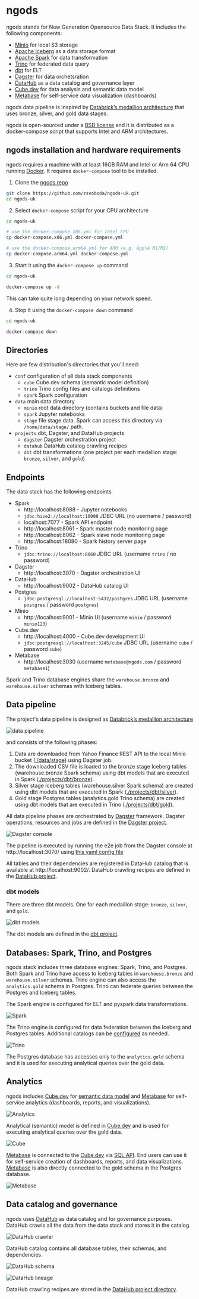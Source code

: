 # ngods 
ngods stands for New Generation Opensource Data Stack. It includes the following components: 

- [Minio](https://min.io) for local S3 storage 
- [Apache Iceberg](https://iceberg.apache.org) as a data storage format 
- [Apache Spark](https://spark.apache.org) for data transformation 
- [Trino](https://trino.io/) for federated data query 
- [dbt](https://www.getdbt.com/) for ELT 
- [Dagster](https://dagster.io/) for data orchetsration 
- [DataHub](https://datahubproject.io/) as a data catalog and governance layer
- [Cube.dev](https://cube.dev/) for data analysis and semantic data model 
- [Metabase](https://www.metabase.com/) for self-service data visualization (dashboards) 

ngods data pipeline is inspired by [Databrick’s medallion architecture](https://databricks.com/fr/glossary/medallion-architecture) that uses bronze, silver, and gold data stages. 

ngods is open-sourced under a [BSD license](https://github.com/zsvoboda/ngods-uk/blob/main/LICENSE) and it is distributed as a docker-compose script that supports Intel and ARM architectures.

## ngods installation and hardware requirements
ngods requires a machine with at least 16GB RAM and Intel or Arm 64 CPU running [Docker](https://www.docker.com/). It requires `docker-compose` tool to be installed.

1. Clone the [ngods repo](https://github.com/zsvoboda/ngods-uk)

```bash
git clone https://github.com/zsvoboda/ngods-uk.git
cd ngods-uk
```

2. Select `docker-compose` script for your CPU architecture 

```bash
cd ngods-uk

# use the docker-compose.x86.yml for Intel CPU 
cp docker-compose.x86.yml docker-compose.yml

# use the docker-compose.arm64.yml for ARM (e.g. Apple M1/M2)
cp docker-compose.arm64.yml docker-compose.yml
```

3. Start it using the `docker-compose up` command

```bash
cd ngods-uk

docker-compose up -d
```

This can take quite long depending on your network speed.

4. Stop it using the `docker-compose down` command

```bash
cd ngods-uk

docker-compose down
```

## Directories
Here are few distribution's directories that you'll need:

- `conf` configuration of all data stack components
    - `cube` Cube.dev schema (semantic model definition)
    - `trino` Trino config files and catalogs definitions
    - `spark` Spark configuration
- `data` main data directory 
    - `minio` root data directory (contains buckets and file data)
    - `spark` Jupyter notebooks
    - `stage` file stage data. Spark can access this directory via `/home/data/stage/` path. 
- `projects` dbt, Dagster, and DataHub projects
    - `dagster` Dagster orchestration project
    - `datahub` DataHub catalog crawling recipes 
    - `dbt` dbt transformations (one project per each medallion stage: `bronze`, `silver`, and `gold`) 

## Endpoints
The data stack has the following endpoints

- Spark
    - http://localhost:8088 - Jupyter notebooks 
    - `jdbc:hive2://localhost:10000` JDBC URL (no username / password)
    - localhost:7077 - Spark API endpoint
    - http://localhost:8061 - Spark master node monitoring page 
    - http://localhost:8062 - Spark slave node monitoring page 
    - http://localhost:18080 - Spark history server page 
- Trino
    - `jdbc:trino://localhost:8060` JDBC URL (username `trino` / no password)
- Dagster
    - http://localhost:3070 - Dagster orchestration UI
- DataHub
    - http://localhost:9002 - DataHub catalog UI
- Postgres
    - `jdbc:postgresql://localhost:5432/postgres` JDBC URL (username `postgres` / password `postgres`)
- Minio
    - http://localhost:9001 - Minio UI (username `minio` / password `minio123`)
- Cube.dev
    - http://localhost:4000 - Cube.dev development UI 
    - `jdbc:postgresql://localhost:3245/cube` JDBC URL (username `cube` / password `cube`)
- Metabase
    - http://localhost:3030 (username `metabase@ngods.com` / password `metabase1`)

Spark and Trino database engines share the `warehouse.bronze` and `warehouse.silver` schemas with Iceberg tables. 

## Data pipeline
The project's data pipeline is designed as [Databrick’s medallion architecture](https://databricks.com/fr/glossary/medallion-architecture)

![data pipeline](./img/data.pipeline.png)

and consists of the following phases:

1. Data are downloaded from Yahoo Finance REST API to the local Minio bucket ([./data/stage](./data/stage)) using Dagster job.
2. The downloaded CSV file is loaded to the bronze stage Iceberg tables (warehouse.bronze Spark schema) using dbt models that are executed in Spark ([./projects/dbt/bronze](./projects/dbt/bronze)).
3. Silver stage Iceberg tables (warehouse.silver Spark schema) are created using dbt models that are executed in Spark ([./projects/dbt/silver](./projects/dbt/silver)). 
5. Gold stage Postgres tables (analytics.gold Trino schema) are created using dbt models that are executed in Trino ([./projects/dbt/gold](./projects/dbt/gold)).

All data pipeline phases are orchestrated by [Dagster](https://www.dagster.io/) framework. Dagster operations, resources and jobs are defined in the [Dagster project](./projects/dagster/). 

![Dagster console](./img/dagster.console.png)

The pipeline is executed by running the e2e job from the Dagster console at http://localhost:3070/ using [this yaml config file](./projects/dagster/e2e.yaml)

All tables and their dependencies are registered in DataHub catalog that is available at http://localhost:9002/. DataHub crawling recipes are defined in the [DataHub project](./projects/datahub/).

### dbt models
There are three dbt models. One for each medaillon stage: `bronze`, `silver`, and `gold`.

![dbt models](./img/dbt.models.png)

The dbt models are defined in the [dbt project](./projects/dbt/).

## Databases: Spark, Trino, and Postgres
ngods stack includes three database engines: Spark, Trino, and Postgres. Both Spark and Trino have access to Iceberg tables in `warehouse.bronze` and `warehouse.silver` schemas. Trino engine can also access the `analytics.gold` schema in Postgres. Trino can federate queries between the Postgres and Iceberg tables. 

The Spark engine is configured for ELT and pyspark data transformations. 

![Spark](./img/spark.schemas.png)

The Trino engine is configured for data federation between the Iceberg and Postgres tables. Additional catalogs can be [configured](./conf/trino/catalog) as needed. 

![Trino](./img/trino.schemas.png)

The Postgres database has accesses only to the `analytics.gold` schema and it is used for executing analytical queries over the gold data.

## Analytics
ngods includes [Cube.dev](https://cube.dev/) for [semantic data model](./conf/cube/schema) and [Metabase](https://www.metabase.com/) for self-service analytics (dashboards, reports, and visualizations).

![Analytics](./img/analytics.png)

Analytical (semantic) model is defined in [Cube.dev](https://cube.dev/) and is used for executing analytical queries over the gold data.

![Cube](./img/cube.png)

[Metabase](https://www.metabase.com/) is connected to the [Cube.dev](https://cube.dev/) via [SQL API](https://cube.dev/docs/backend/sql). End users can use it for self-service creation of dashboards, reports, and data visualizations. [Metabase](https://www.metabase.com/) is also directly connected to the gold schema in the Postgres database.

![Metabase](./img/metabase.png)

## Data catalog and governance
ngods uses [DataHub](https://www.datahub.io/) as data catalog and for governance purposes. DataHub crawls all the data from the data stack and stores it in the catalog. 

![DataHub crawler](./img/datahub.crawler.png)

DataHub catalog contains all database tables, their schemas, and dependencies.  

![DataHub schema](./img/datahub.schema.png)

![DataHub lineage](./img/datahub.lineage.png)

DataHub crawling recipes are stored in the [DataHub project directory](./projects/datahub/).

